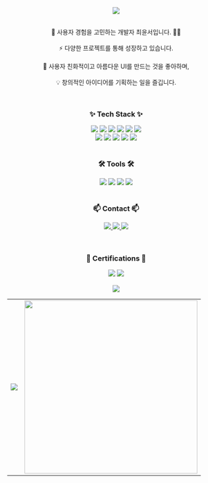 <div align="center">
  <img src="https://capsule-render.vercel.app/api?type=wave&color=auto&height=180&section=header&text=Yunseo's%20Github&fontSize=80" />
</div>

<br />

<p align="center">
  🚀 사용자 경험을 고민하는 개발자 최윤서입니다. 👩‍🚀  
  <br />
  <br />
  ⚡ 다양한 프로젝트를 통해 성장하고 있습니다.  
  <br />
  <br />
  🎨 사용자 친화적이고 아름다운 UI를 만드는 것을 좋아하며,  
  <br />
  <br />
  💡 창의적인 아이디어를 기획하는 일을 즐깁니다.  
</p>

<br />

<h3 align="center">✨ Tech Stack ✨</h3>
<div align="center"> 
  <img src="https://img.shields.io/badge/html5-E34F26?style=for-the-badge&logo=html5&logoColor=white"> 
  <img src="https://img.shields.io/badge/css-1572B6?style=for-the-badge&logo=css3&logoColor=white"> 
  <img src="https://img.shields.io/badge/javascript-F7DF1E?style=for-the-badge&logo=javascript&logoColor=black"> 
  <img src="https://img.shields.io/badge/jquery-0769AD?style=for-the-badge&logo=jquery&logoColor=white">
  <img src="https://img.shields.io/badge/typescript-007ACC.svg?style=for-the-badge&logo=typescript&logoColor=white">
  <img src="https://img.shields.io/badge/Next.js-000000?style=for-the-badge&logo=next.js&logoColor=white" />
  <br />
  <img src="https://img.shields.io/badge/react-61DAFB?style=for-the-badge&logo=react&logoColor=black"> 
  <img src="https://img.shields.io/badge/vue.js-4FC08D?style=for-the-badge&logo=vue.js&logoColor=white">
  <img src="https://img.shields.io/badge/bootstrap-7952B3?style=for-the-badge&logo=bootstrap&logoColor=white">
  <img src="https://img.shields.io/badge/tailwindcss-38B2AC?style=for-the-badge&logo=tailwindcss&logoColor=white">
  <img src="https://img.shields.io/badge/python-3776AB?style=for-the-badge&logo=python&logoColor=white"> 
</div>

<br />

<h3 align="center">🛠 Tools 🛠</h3>
<div align="center">
  <img src="https://img.shields.io/badge/figma-F24E1E.svg?style=for-the-badge&logo=figma&logoColor=white">
  <img src="https://img.shields.io/badge/github-181717.svg?style=for-the-badge&logo=github&logoColor=white">
  <img src="https://img.shields.io/badge/Notion-F3F3F3.svg?style=for-the-badge&logo=notion&logoColor=black">
  <img src="https://img.shields.io/badge/slack-4A154B?style=for-the-badge&logo=slack&logoColor=white">
</div>

<br />

<h3 align="center">📫 Contact 📫</h3>
<p align="center">
  <a href="https://github.com/cj2174" target="_blank">
    <img src="https://img.shields.io/badge/GitHub-181717?style=for-the-badge&logo=github&logoColor=white" />
  </a>  
  <a href="https://yo09.tistory.com/" target="_blank">
    <img src="https://img.shields.io/badge/Blog-000000?style=for-the-badge&logo=tistory&logoColor=white" />
  </a>  
  <a href="mailto:cj2174@naver.com">
    <img src="https://img.shields.io/badge/Email-cd3a2f?style=for-the-badge&logo=gmail&logoColor=white" />
  </a>
</p>

<br />

<h3 align="center">📜 Certifications 📜</h3>
<div align="center">
  <img src="https://img.shields.io/badge/정보처리기사-B4D6D3?style=for-the-badge">
  <img src="https://img.shields.io/badge/웹디자인기능사-B8BAC8?style=for-the-badge">
</div>

<br />

<div align="center">
  <img src="https://capsule-render.vercel.app/api?type=wave&color=auto&height=180&reversal=true&section=footer&fontSize=80" />
</div>

<div align="center">
  <table>
    <tr>
      <td>
        <!-- GitHub Stats -->
        <img src="https://github-readme-stats.vercel.app/api?username=cj2174&show_icons=true&theme=dracula" />
      </td>
      <td>
        <!-- GitHub Top Languages -->
        <a href="https://github.com/cj2174/cj2174">
          <img src="https://github-readme-stats.vercel.app/api/top-langs/?username=cj2174&langs_count=10&layout=compact&theme=white" width="400" />
        </a>
      </td>
    </tr>
  </table>
</div>
